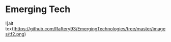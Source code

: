 
# Emerging Tech
![alt text]https://github.com/Raftery93/EmergingTechnologies/tree/master/images/tf2.png)